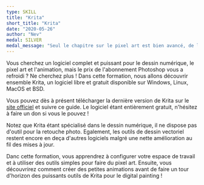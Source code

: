 ```yaml
---
type: SKILL
title: "Krita"
short_title: "Krita"
date: "2020-05-26"
author: "Nev"
medal: SILVER
medal_message: "Seul le chapitre sur le pixel art est bien avancé, de l'aide pour écrire les deux suivants serait appréciée. [Voir l'avancement](https://github.com/gamedevalliance/fairedesjeux.fr/issues/5)"
---
```


Vous cherchez un logiciel complet et puissant pour le dessin numérique, le pixel art et l'animation, mais le prix de l'abonnement Photoshop vous a refroidi ? Ne cherchez plus ! Dans cette formation, nous allons découvrir ensemble Krita, un logiciel libre et gratuit disponible sur Windows, Linux, MacOS et BSD.

Vous pouvez dès à présent télécharger la dernière version de Krita sur le [site officiel](https://krita.org/) et suivre ce guide. Le logiciel étant entièrement gratuit, n'hésitez à faire un don si vous le pouvez !

Notez que Krita étant spécialisé dans le dessin numérique, il ne dispose pas d'outil pour la retouche photo. Egalement, les outils de dessin vectoriel restent encore en deça d'autres logiciels malgré une nette amélioration au fil des mises à jour.

Danc cette formation, vous apprendrez à configurer votre espace de travail et à utiliser des outils simples pour faire du pixel art. Ensuite, vous découvrirez comment créer des petites animations avant de faire un tour d'horizon des puissants outils de Krita pour le digital painting !
